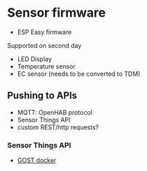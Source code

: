 # Sensor firmware

* ESP Easy firmware

Supported on second day
* LED Display
* Temperature sensor
* EC sensor (needs to be converted to TDM)

## Pushing to APIs

* MQTT: OpenHAB protocol
* Sensor Things API
* custom REST/http requests?

### Sensor Things API

* [GOST docker](https://github.com/Geodan/gost/blob/master/docs/gost_docker.md)



